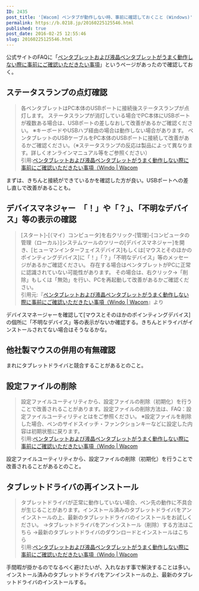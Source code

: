 ```yaml
---
ID: 2435
post_title: '[Wacom] ペンタブが動作しない時、事前に確認しておくこと (Windows)'
permalink: https://b.0218.jp/20160225125546.html
published: true
post_date: 2016-02-25 12:55:46
slug: 20160225125546.html
---
```

公式サイトのFAQに「<a href="http://tablet-faq.wacom.co.jp/faq/show/162">ペンタブレットおよび液晶ペンタブレットがうまく動作しない際に事前にご確認いただきたい事項</a>」というページがあったので確認しておく。

<!--more-->

<h2>ステータスランプの点灯確認</h2>
<blockquote>各ペンタブレットはPC本体のUSBポートに接続後ステータスランプが点灯します。
ステータスランプが消灯している場合でPC本体にUSBポートが複数ある場合は、USBポートの差しなおして改善があるかご確認ください。
※キーボードやUSBハブ経由の場合は動作しない場合があります。
ペンタブレットのUSBケーブルをPC本体のUSBポートに接続して改善があるかご確認ください。（※ステータスランプの反応は製品によって異なります。詳しくオンラインマニュアル等をご参照ください）<footer>引用:<a href="http://tablet-faq.wacom.co.jp/faq/show/162"target="_blank">ペンタブレットおよび液晶ペンタブレットがうまく動作しない際に事前にご確認いただきたい事項（Windo | Wacom</a></footer></blockquote>
まずは、きちんと接続ができているかを確認した方が良い。USBポートへの差し直しで改善があることも。

<h2>デバイスマネジャー　「！」や「？」、「不明なデバイス」等の表示の確認</h2>
<blockquote>[スタート]-[（マイ）コンピュータ]を右クリック-[管理]-[コンピュータの管理（ローカル）]システムツールのツリーの[デバイスマネジャー]を開き、[ヒューマンインターフェイスデバイス]もしくは[マウスとそのほかのポインティングデバイス]に「！」「？」「不明なデバイス」等のメッセージがあるかご確認ください。
存在する場合はペンタブレットがPCに正常に認識されていない可能性があります。
その場合は、右クリック→「削除」もしくは「無効」を行い、PCを再起動して改善があるかご確認ください。<footer>引用元:『<a href="http://tablet-faq.wacom.co.jp/faq/show/162" target="_blank">ペンタブレットおよび液晶ペンタブレットがうまく動作しない際に事前にご確認いただきたい事項（Windo | Wacom</a>』より</footer></blockquote>
デバイスマネージャーを確認して[マウスとそのほかのポインティングデバイス]の個所に「不明なデバイス」等の表示がないか確認する。きちんとドライバがインストールされてない場合はそうなるかな。

<h2>他社製マウスの併用の有無確認</h2>
まれにタブレットドライバと競合することがあるとのこと。

<h2>設定ファイルの削除</h2>
<blockquote>設定ファイルユーティリティから、設定ファイルの削除（初期化）を行うことで改善されることがあります。設定ファイルの削除方法は、FAQ：設定ファイルユーティリティとはをご参照ください。
※設定ファイルを削除した場合、ペンのサイドスイッチ・ファンクションキーなどに設定した内容は初期状態に戻ります。<footer>引用:<a href="http://tablet-faq.wacom.co.jp/faq/show/162"target="_blank">ペンタブレットおよび液晶ペンタブレットがうまく動作しない際に事前にご確認いただきたい事項（Windo | Wacom</a></footer></blockquote>
設定ファイルユーティリティから、設定ファイルの削除（初期化）を行うことで改善されることがあるとのこと。

<h2>タブレットドライバの再インストール</h2>
<blockquote>タブレットドライバが正常に動作していない場合、ペン先の動作に不具合が生じることがあります。インストール済みのタブレットドライバをアンインストールの上、最新のタブレットドライバのインストールをお試しください。
→タブレットドライバをアンインストール（削除）する方法はこちら
→最新のタブレットドライバのダウンロードとインストールはこちら<footer>引用:<a href="http://tablet-faq.wacom.co.jp/faq/show/162"target="_blank">ペンタブレットおよび液晶ペンタブレットがうまく動作しない際に事前にご確認いただきたい事項（Windo | Wacom</a></footer></blockquote>
手間暇が掛かるのでなるべく避けたいが、入れなおす事で解決することは多い。
インストール済みのタブレットドライバをアンインストールの上、最新のタブレットドライバのインストールする。